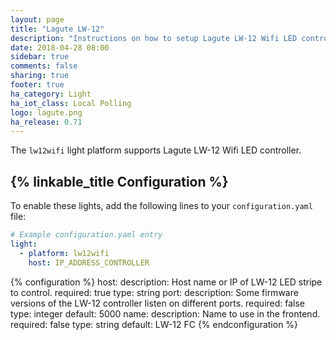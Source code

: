 ```yaml
---
layout: page
title: "Lagute LW-12"
description: "Instructions on how to setup Lagute LW-12 Wifi LED controller within Home Assistant."
date: 2018-04-28 08:00
sidebar: true
comments: false
sharing: true
footer: true
ha_category: Light
ha_iot_class: Local Polling
logo: lagute.png
ha_release: 0.71
---
```


The `lw12wifi` light platform supports Lagute LW-12 Wifi LED controller.

## {% linkable_title Configuration %}

To enable these lights, add the following lines to your `configuration.yaml` file:

```yaml
# Example configuration.yaml entry
light:
  - platform: lw12wifi
    host: IP_ADDRESS_CONTROLLER
```

{% configuration %}
host:
  description: Host name or IP of LW-12 LED stripe to control.
  required: true
  type: string
port:
  description: Some firmware versions of the LW-12 controller listen on different ports.
  required: false
  type: integer
  default: 5000
name:
  description: Name to use in the frontend.
  required: false
  type: string
  default: LW-12 FC
{% endconfiguration %}

